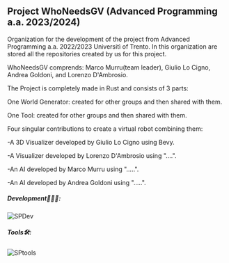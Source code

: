 ## Project WhoNeedsGV (Advanced Programming a.a. 2023/2024)

Organization for the development of the project from Advanced Programming a.a. 2022/2023 Universitì of Trento.
In this organization are stored all the repositories created by us for this project.

WhoNeedsGV comprends: Marco Murru(team leader), Giulio Lo Cigno, Andrea Goldoni, and Lorenzo D'Ambrosio.

The Project is completely made in Rust and consists of 3 parts: 

One World Generator: created for other groups and then shared with them.

One Tool: created for other groups and then shared with them.

Four singular contributions to create a virtual robot combining them:

   -A 3D Visualizer developed by Giulio Lo Cigno using Bevy.
   
   -A Visualizer developed by Lorenzo D'Ambrosio using "....".
   
   -An AI developed by Marco Murru using ".....".
   
   -An AI developed by Andrea Goldoni using ".....".


##### Development👨🏻‍💻:
![SPDev](https://skillicons.dev/icons?i=rust,bevy,rocket)
##### Tools🛠️:
![SPtools](https://skillicons.dev/icons?i=vscode,github,blender)
